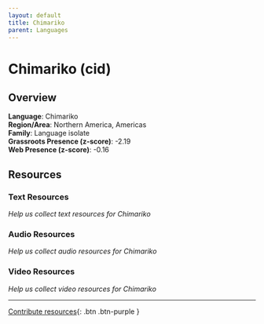 ```yaml
---
layout: default
title: Chimariko
parent: Languages
---
```


# Chimariko (cid)

## Overview

**Language**: Chimariko  
**Region/Area**: Northern America, Americas  
**Family**: Language isolate  
**Grassroots Presence (z-score)**: -2.19  
**Web Presence (z-score)**: -0.16  

## Resources

### Text Resources
*Help us collect text resources for Chimariko*

### Audio Resources
*Help us collect audio resources for Chimariko*

### Video Resources
*Help us collect video resources for Chimariko*

---

[Contribute resources](https://forms.office.com/e/1SfLJx3u1r){: .btn .btn-purple }
